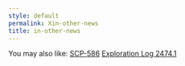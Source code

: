 ```yaml
---
style: default
permalink: Xin-other-news
title: in-other-news
---
```

You may also like:
[SCP-586](http://scp-wiki.net/scp-586)
[Exploration Log 2474.1](http://scp-wiki.net/exploration-log-2474-1)